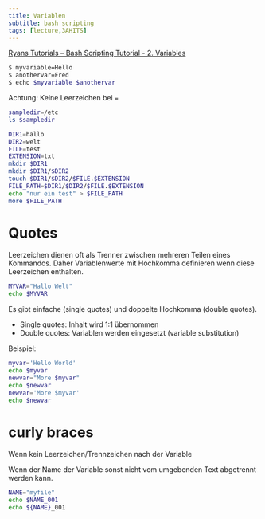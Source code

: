 ```yaml
---
title: Variablen
subtitle: bash scripting
tags: [lecture,3AHITS]
---
```


[Ryans Tutorials – Bash Scripting Tutorial - 2. Variables](https://ryanstutorials.net/bash-scripting-tutorial/bash-variables.php)

```sh
$ myvariable=Hello
$ anothervar=Fred
$ echo $myvariable $anothervar
```

Achtung: Keine Leerzeichen bei `=`

```bash
sampledir=/etc
ls $sampledir
```

```bash
DIR1=hallo
DIR2=welt
FILE=test
EXTENSION=txt
mkdir $DIR1
mkdir $DIR1/$DIR2
touch $DIR1/$DIR2/$FILE.$EXTENSION
FILE_PATH=$DIR1/$DIR2/$FILE.$EXTENSION
echo "nur ein test" > $FILE_PATH
more $FILE_PATH
```



# Quotes

Leerzeichen dienen oft als Trenner zwischen mehreren Teilen eines Kommandos. Daher Variablenwerte mit Hochkomma definieren wenn diese Leerzeichen enthalten.

```bash
MYVAR="Hallo Welt"
echo $MYVAR
```

Es gibt einfache (single quotes) und doppelte Hochkomma (double quotes).

- Single quotes: Inhalt wird 1:1 übernommen
- Double quotes: Variablen werden eingesetzt (variable substitution)

Beispiel:

```bash
myvar='Hello World'
echo $myvar
newvar="More $myvar"
echo $newvar
newvar='More $myvar'
echo $newvar
```



# curly braces

Wenn kein Leerzeichen/Trennzeichen nach der Variable

Wenn der Name der Variable sonst nicht vom umgebenden Text abgetrennt werden kann.

```bash
NAME="myfile"
echo $NAME_001
echo ${NAME}_001
```

